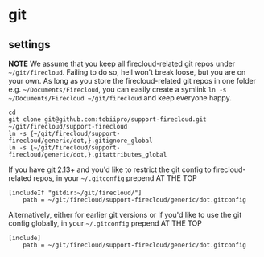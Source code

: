 # git

## settings

**NOTE** We assume that you keep all firecloud-related git repos under `~/git/firecloud`.
Failing to do so, hell won't break loose, but you are on your own.
As long as you store the firecloud-related git repos in one folder e.g. `~/Documents/Firecloud`,
you can easily create a symlink `ln -s ~/Documents/Firecloud ~/git/firecloud` and keep everyone happy.


```shell
cd
git clone git@github.com:tobiipro/support-firecloud.git ~/git/firecloud/support-firecloud
ln -s {~/git/firecloud/support-firecloud/generic/dot,}.gitignore_global
ln -s {~/git/firecloud/support-firecloud/generic/dot,}.gitattributes_global
```

If you have git 2.13+ and you'd like to restrict the git config to firecloud-related repos,
in your `~/.gitconfig` prepend AT THE TOP

```
[includeIf "gitdir:~/git/firecloud/"]
    path = ~/git/firecloud/support-firecloud/generic/dot.gitconfig
```

Alternatively, either for earlier git versions or if you'd like to use the git config globally,
in your `~/.gitconfig` prepend AT THE TOP

```
[include]
    path = ~/git/firecloud/support-firecloud/generic/dot.gitconfig
```
